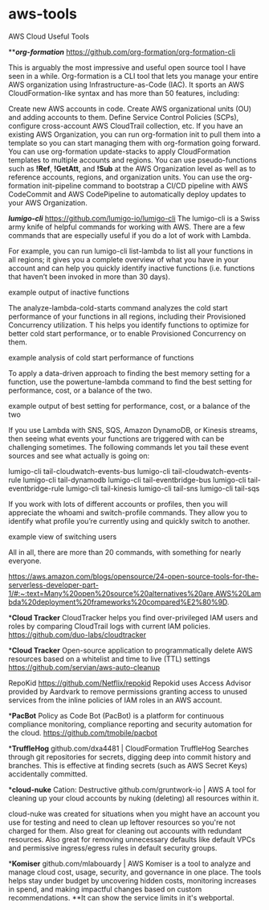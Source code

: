 # aws-tools
AWS Cloud Useful Tools 

*********org-formation*******
https://github.com/org-formation/org-formation-cli

This is arguably the most impressive and useful open source tool I have seen in a while. 
Org-formation is a CLI tool that lets you manage your entire AWS organization using Infrastructure-as-Code (IAC). 
It sports an AWS CloudFormation-like syntax and has more than 50 features, including:

Create new AWS accounts in code.
Create AWS organizational units (OU) and adding accounts to them.
Define Service Control Policies (SCPs), configure cross-account AWS CloudTrail collection, etc.
If you have an existing AWS Organization, you can run org-formation init to pull them into a template so you can start managing them with org-formation going forward.
You can use org-formation update-stacks to apply CloudFormation templates to multiple accounts and regions.
You can use pseudo-functions such as **!Ref**, **!GetAtt**, and **!Sub** at the AWS Organization level as well as to reference accounts, regions, and organization units.
You can use the org-formation init-pipeline command to bootstrap a CI/CD pipeline with AWS CodeCommit and AWS CodePipeline to automatically deploy updates to your AWS Organization.

*********lumigo-cli*********
https://github.com/lumigo-io/lumigo-cli
The lumigo-cli is a Swiss army knife of helpful commands for working with AWS. There are a few commands that are especially useful if you do a lot of work with Lambda.

For example, you can run lumigo-cli list-lambda to list all your functions in all regions; it gives you a complete overview of what you have in your account and can help you quickly identify inactive functions (i.e. functions that haven’t been invoked in more than 30 days).

example output of inactive functions

The analyze-lambda-cold-starts command analyzes the cold start performance of your functions in all regions, including their Provisioned Concurrency utilization. T
his helps you identify functions to optimize for better cold start performance, or to enable Provisioned Concurrency on them.


example analysis of cold start performance of functions

To apply a data-driven approach to finding the best memory setting for a function, use the powertune-lambda command 
to find the best setting for performance, cost, or a balance of the two.

example output of best setting for performance, cost, or a balance of the two

If you use Lambda with SNS, SQS, Amazon DynamoDB, or Kinesis streams, then seeing what events your functions are triggered with can be challenging sometimes. 
The following commands let you tail these event sources and see what actually is going on:

lumigo-cli tail-cloudwatch-events-bus
lumigo-cli tail-cloudwatch-events-rule
lumigo-cli tail-dynamodb
lumigo-cli tail-eventbridge-bus
lumigo-cli tail-eventbridge-rule
lumigo-cli tail-kinesis
lumigo-cli tail-sns
lumigo-cli tail-sqs

If you work with lots of different accounts or profiles, then you will appreciate the whoami and switch-profile commands. 
They allow you to identify what profile you’re currently using and quickly switch to another.

example view of switching users

All in all, there are more than 20 commands, with something for nearly everyone.

https://aws.amazon.com/blogs/opensource/24-open-source-tools-for-the-serverless-developer-part-1/#:~:text=Many%20open%20source%20alternatives%20are,AWS%20Lambda%20deployment%20frameworks%20compared%E2%80%9D.

*******Cloud Tracker******
CloudTracker helps you find over-privileged IAM users and roles by comparing CloudTrail logs with current IAM policies.
https://github.com/duo-labs/cloudtracker

*******Cloud Tracker******
Open-source application to programmatically delete AWS resources based on a whitelist and time to live (TTL) settings
https://github.com/servian/aws-auto-cleanup

RepoKid
https://github.com/Netflix/repokid 
Repokid uses Access Advisor provided by Aardvark to remove permissions granting access to unused services 
from the inline policies of IAM roles in an AWS account.

*******PacBot******
Policy as Code Bot (PacBot) is a platform for continuous compliance monitoring, 
compliance reporting and security automation for the cloud.
https://github.com/tmobile/pacbot


*******TruffleHog******
github.com/dxa4481 | CloudFormation
TruffleHog Searches through git repositories for secrets, digging deep into commit history and branches. 
This is effective at finding secrets (such as AWS Secret Keys) accidentally committed.


*******cloud-nuke****** Cation: Destructive
github.com/gruntwork-io | AWS
A tool for cleaning up your cloud accounts by nuking (deleting) all resources within it.

cloud-nuke was created for situations when you might have an account you use for testing and need to clean up 
leftover resources so you're not charged for them. Also great for cleaning out accounts with redundant resources. 
Also great for removing unnecessary defaults like default VPCs and permissive ingress/egress rules in default security groups.


*******Komiser******
github.com/mlabouardy | AWS
Komiser is a tool to analyze and manage cloud cost, usage, security, and governance in one place. 
The tools helps stay under budget by uncovering hidden costs, monitoring increases in spend, 
and making impactful changes based on custom recommendations.
**It can show the service limits in it's webportal.
